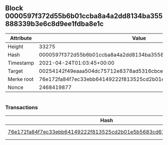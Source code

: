 ## Block 0000597f372d55b6b01ccba8a4a2dd8134ba355888339b3e6c8d9ee1fdba8e1c

Attribute | Value
--- | ---
Height | 33275
Hash | 0000597f372d55b6b01ccba8a4a2dd8134ba355888339b3e6c8d9ee1fdba8e1c
Timestamp | 2021-04-24T01:03:45+00:00
Target | 00254142f49eaaa504dc75712e8378ad5316cbcead634704b3734b6271167cc4
Merke root | 76e172fa84f7ec33ebb64149222f813525cd2b01e5b5683cd61290bbac092b7d
Nonce | 2468419877

```

```

### Transactions

Hash | Amount
--- | ---
[76e172fa84f7ec33ebb64149222f813525cd2b01e5b5683cd61290bbac092b7d](76e172fa84f7ec33ebb64149222f813525cd2b01e5b5683cd61290bbac092b7d.md) | 10.00000000 SKEPTI 
